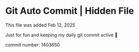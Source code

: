 # Git Auto Commit | Hidden File

This file was added Feb 12, 2025

Just for fun and keeping my daily git commit active 🤪

commit number: 1403650
